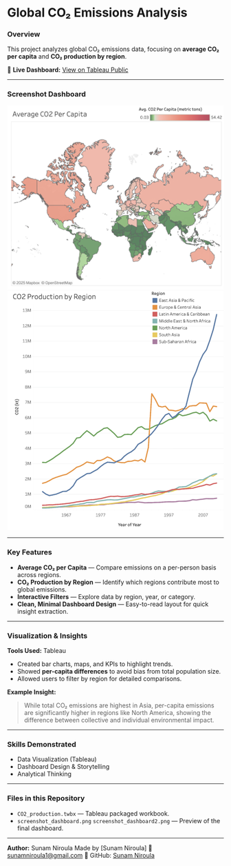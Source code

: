 # **Global CO₂ Emissions Analysis**

### **Overview**

This project analyzes global CO₂ emissions data, focusing on **average CO₂ per capita** and **CO₂ production by region**.

🔗 **Live Dashboard:** [View on Tableau Public](https://public.tableau.com/app/profile/sunam.niroula/viz/DashboardsStarterTemplate_16648004340320/Dashboard1)

---

### **Screenshot Dashboard**

![Dashboard Preview1](Screenshot_dashboard.png)
![Dashboard Preview2](Screenshot_dashboard2.png)

---

### **Key Features**

- **Average CO₂ per Capita** — Compare emissions on a per-person basis across regions.
- **CO₂ Production by Region** — Identify which regions contribute most to global emissions.
- **Interactive Filters** — Explore data by region, year, or category.
- **Clean, Minimal Dashboard Design** — Easy-to-read layout for quick insight extraction.

---

### **Visualization & Insights**

**Tools Used:** Tableau

- Created bar charts, maps, and KPIs to highlight trends.
- Showed **per-capita differences** to avoid bias from total population size.
- Allowed users to filter by region for detailed comparisons.

**Example Insight:**

> While total CO₂ emissions are highest in Asia, per-capita emissions are significantly higher in regions like North America, showing the difference between collective and individual environmental impact.

---

### **Skills Demonstrated**

- Data Visualization (Tableau)
- Dashboard Design & Storytelling
- Analytical Thinking

---

### **Files in this Repository**

- `CO2_production.twbx` — Tableau packaged workbook.
- `screenshot_dashboard.png`
  `screenshot_dashboard2.png`
  — Preview of the final dashboard.

---

**Author:** Sunam Niroula
Made by \[Sunam Niroula]
📧 [sunamniroula1@gmail.com](mailto:sunamniroula1@gmail.com)
🐙 GitHub: [Sunam Niroula](https://github.com/niroulasunam)
